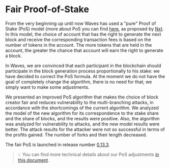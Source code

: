 # Fair Proof-of-Stake

From the very beginning up until now Waves has used a "pure" Proof of Stake (PoS) model (more about PoS you can find [here](/en/blockchain/leasing), as proposed by [Nxt](https://nxtwiki.org/wiki/Whitepaper:Nxt). In this model, the choice of account that has the right to generate the next block and receive the corresponding transaction fees is based on the number of tokens in the account. The more tokens that are held in the account, the greater the chance that account will earn the right to generate a block.

In Waves, we are convinced that each participant in the blockchain should participate in the block generation process proportionally to his stake: we have decided to correct the PoS formula. At the moment we do not have the goal of completely change the algorithm, there is no need for that; we simply want to make some adjustments.

We presented an improved PoS algorithm that makes the choice of block creator fair and reduces vulnerability to the multi-branching attacks, in accordance with the shortcomings of the current algorithm. We analyzed the model of the new algorithm for its correspondence to the stake share and the share of blocks, and the results were positive. Also, the algorithm was analyzed for vulnerability to attacks, and the new model results were better. The attack results for the attacker were not so successful in terms of the profits gained. The number of forks and their length decreased.

The fair PoS is launched in release number [0.13.3](https://github.com/wavesplatform/Waves/releases).

> :bulb: You can find more technical details about our PoS adjustments <a href="https://forum.wavesplatform.com/uploads/default/original/2X/7/7397a4cb5fa77d659a7b7ecc9188dd0a4fe0decc.pdf">in this document</a>.
